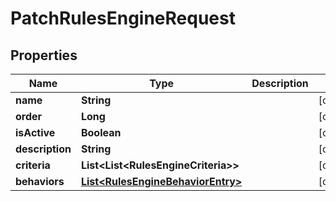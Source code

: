 

# PatchRulesEngineRequest


## Properties

| Name | Type | Description | Notes |
|------------ | ------------- | ------------- | -------------|
|**name** | **String** |  |  [optional] |
|**order** | **Long** |  |  [optional] |
|**isActive** | **Boolean** |  |  [optional] |
|**description** | **String** |  |  [optional] |
|**criteria** | **List&lt;List&lt;RulesEngineCriteria&gt;&gt;** |  |  [optional] |
|**behaviors** | [**List&lt;RulesEngineBehaviorEntry&gt;**](RulesEngineBehaviorEntry.md) |  |  [optional] |



